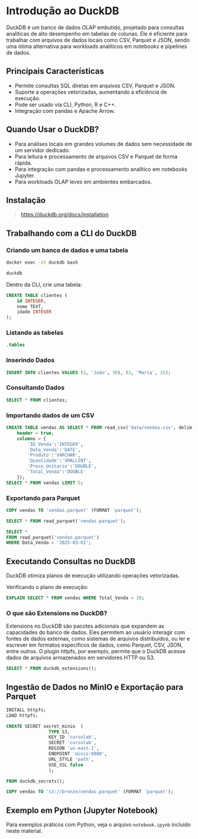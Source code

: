 # Introdução ao DuckDB

DuckDB é um banco de dados OLAP embutido, projetado para consultas analíticas de alto desempenho em tabelas de colunas. Ele é eficiente para trabalhar com arquivos de dados locais como CSV, Parquet e JSON, sendo uma ótima alternativa para workloads analíticos em notebooks e pipelines de dados.

## Principais Características


- Permite consultas SQL diretas em arquivos CSV, Parquet e JSON.
- Suporte a operações vetorizadas, aumentando a eficiência de execução.
- Pode ser usado via CLI, Python, R e C++.
- Integração com pandas e Apache Arrow.

## Quando Usar o DuckDB?

- Para análises locais em grandes volumes de dados sem necessidade de um servidor dedicado.
- Para leitura e processamento de arquivos CSV e Parquet de forma rápida.
- Para integração com pandas e processamento analítico em notebooks Jupyter.
- Para workloads OLAP leves em ambientes embarcados.

## Instalação

>https://duckdb.org/docs/installation


## Trabalhando com a CLI do DuckDB

### Criando um banco de dados e uma tabela

```sh
docker exec -it duckdb bash

duckdb
```

Dentro da CLI, crie uma tabela:

```sql
CREATE TABLE clientes (
    id INTEGER,
    nome TEXT,
    idade INTEGER
);
```

### Listando as tabelas
```sql
.tables
```

### Inserindo Dados

```sql
INSERT INTO clientes VALUES (1, 'João', 30), (2, 'Maria', 25);
```

### Consultando Dados

```sql
SELECT * FROM clientes;
```

### Importando dados de um CSV

```sql
CREATE TABLE vendas AS SELECT * FROM read_csv('data/vendas.csv', delim = '|',
    header = true,
    columns = {
        'ID_Venda':'INTEGER',
        'Data_Venda':'DATE',
        'Produto':'VARCHAR',
        'Quantidade':'SMALLINT',
        'Preco_Unitario':'DOUBLE',
        'Total_Venda':'DOUBLE'
    });
SELECT * FROM vendas LIMIT 5;
```

### Exportando para Parquet

```sql
COPY vendas TO 'vendas.parquet' (FORMAT 'parquet');

SELECT * FROM read_parquet('vendas.parquet');

SELECT * 
FROM read_parquet('vendas.parquet')
WHERE Data_Venda > '2025-03-01';

```

## Executando Consultas no DuckDB

DuckDB otimiza planos de execução utilizando operações vetorizadas.

Verificando o plano de execução:

```sql
EXPLAIN SELECT * FROM vendas WHERE Total_Venda > 10;
```

### O que são Extensions no DuckDB?
Extensions no DuckDB são pacotes adicionais que expandem as capacidades do banco de dados. Eles permitem ao usuário interagir com fontes de dados externas, como sistemas de arquivos distribuídos, ou ler e escrever em formatos específicos de dados, como Parquet, CSV, JSON, entre outros. O plugin httpfs, por exemplo, permite que o DuckDB acesse dados de arquivos armazenados em servidores HTTP ou S3.

```sql
SELECT * FROM duckdb_extensions();
```

## Ingestão de Dados no MinIO e Exportação para Parquet

```sql
INSTALL httpfs;
LOAD httpfs;

CREATE SECRET secret_minio  (
                TYPE S3,
                KEY_ID 'cursolab',
                SECRET 'cursolab',
                REGION 'us-east-1',
                ENDPOINT 'minio:9000',
                URL_STYLE 'path',
                USE_SSL false
                );

FROM duckdb_secrets();

COPY vendas TO 's3://bronze/vendas.parquet' (FORMAT 'parquet');
```


## Exemplo em Python (Jupyter Notebook)

Para exemplos práticos com Python, veja o arquivo `notebook.ipynb` incluído neste material.


